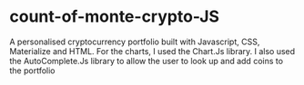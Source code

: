 # count-of-monte-crypto-JS

A personalised cryptocurrency portfolio built with Javascript, CSS, Materialize and HTML. For the charts, I used the Chart.Js library. I also used the AutoComplete.Js library to allow the user to look up and add coins to the portfolio
